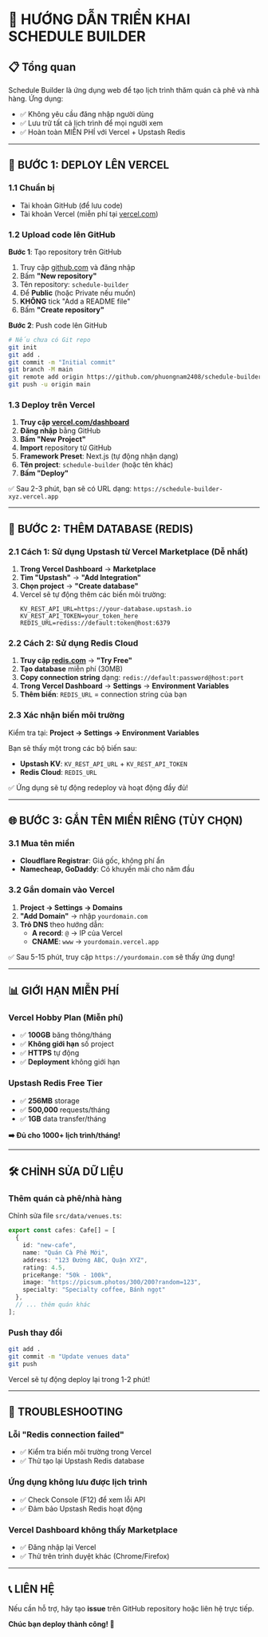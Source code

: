 # 🎯 HƯỚNG DẪN TRIỂN KHAI SCHEDULE BUILDER

## 📋 Tổng quan
Schedule Builder là ứng dụng web để tạo lịch trình thăm quán cà phê và nhà hàng. Ứng dụng:
- ✅ Không yêu cầu đăng nhập người dùng
- ✅ Lưu trữ tất cả lịch trình để mọi người xem
- ✅ Hoàn toàn MIỄN PHÍ với Vercel + Upstash Redis

---

## 🚀 BƯỚC 1: DEPLOY LÊN VERCEL

### 1.1 Chuẩn bị
- Tài khoản GitHub (để lưu code)
- Tài khoản Vercel (miễn phí tại [vercel.com](https://vercel.com))

### 1.2 Upload code lên GitHub

**Bước 1**: Tạo repository trên GitHub
1. Truy cập [github.com](https://github.com) và đăng nhập
2. Bấm **"New repository"** 
3. Tên repository: `schedule-builder`
4. Để **Public** (hoặc Private nếu muốn)
5. **KHÔNG** tick "Add a README file"
6. Bấm **"Create repository"**

**Bước 2**: Push code lên GitHub
```bash
# Nếu chưa có Git repo
git init
git add .
git commit -m "Initial commit"
git branch -M main
git remote add origin https://github.com/phuongnam2408/schedule-builder.git
git push -u origin main
```

### 1.3 Deploy trên Vercel
1. **Truy cập [vercel.com/dashboard](https://vercel.com/dashboard)**
2. **Đăng nhập** bằng GitHub
3. **Bấm "New Project"**
4. **Import** repository từ GitHub
5. **Framework Preset**: Next.js (tự động nhận dạng)
6. **Tên project**: `schedule-builder` (hoặc tên khác)
7. **Bấm "Deploy"**

✅ Sau 2-3 phút, bạn sẽ có URL dạng: `https://schedule-builder-xyz.vercel.app`

---

## 🔧 BƯỚC 2: THÊM DATABASE (REDIS)

### 2.1 Cách 1: Sử dụng Upstash từ Vercel Marketplace (Dễ nhất)
1. **Trong Vercel Dashboard** → **Marketplace** 
2. **Tìm "Upstash"** → **"Add Integration"** 
3. **Chọn project** → **"Create database"**
4. Vercel sẽ tự động thêm các biến môi trường:
   ```
   KV_REST_API_URL=https://your-database.upstash.io
   KV_REST_API_TOKEN=your_token_here
   REDIS_URL=rediss://default:token@host:6379
   ```

### 2.2 Cách 2: Sử dụng Redis Cloud
1. **Truy cập [redis.com](https://redis.com)** → **"Try Free"**
2. **Tạo database** miễn phí (30MB)
3. **Copy connection string** dạng: `redis://default:password@host:port`
4. **Trong Vercel Dashboard** → **Settings** → **Environment Variables**
5. **Thêm biến**: `REDIS_URL` = connection string của bạn

### 2.3 Xác nhận biến môi trường
Kiểm tra tại: **Project → Settings → Environment Variables**

Bạn sẽ thấy một trong các bộ biến sau:
- **Upstash KV**: `KV_REST_API_URL` + `KV_REST_API_TOKEN` 
- **Redis Cloud**: `REDIS_URL`

✅ Ứng dụng sẽ tự động redeploy và hoạt động đầy đủ!

---

## 🌐 BƯỚC 3: GẮN TÊN MIỀN RIÊNG (TÙY CHỌN)

### 3.1 Mua tên miền
- **Cloudflare Registrar**: Giá gốc, không phí ẩn
- **Namecheap, GoDaddy**: Có khuyến mãi cho năm đầu

### 3.2 Gắn domain vào Vercel
1. **Project → Settings → Domains**
2. **"Add Domain"** → nhập `yourdomain.com`
3. **Trỏ DNS** theo hướng dẫn:
   - **A record**: `@` → IP của Vercel
   - **CNAME**: `www` → `yourdomain.vercel.app`

✅ Sau 5-15 phút, truy cập `https://yourdomain.com` sẽ thấy ứng dụng!

---

## 📊 GIỚI HẠN MIỄN PHÍ

### Vercel Hobby Plan (Miễn phí)
- ✅ **100GB** băng thông/tháng
- ✅ **Không giới hạn** số project
- ✅ **HTTPS** tự động
- ✅ **Deployment** không giới hạn

### Upstash Redis Free Tier
- ✅ **256MB** storage
- ✅ **500,000** requests/tháng  
- ✅ **1GB** data transfer/tháng

**➡️ Đủ cho 1000+ lịch trình/tháng!**

---

## 🛠️ CHỈNH SỬA DỮ LIỆU

### Thêm quán cà phê/nhà hàng
Chỉnh sửa file `src/data/venues.ts`:

```typescript
export const cafes: Cafe[] = [
  {
    id: "new-cafe",
    name: "Quán Cà Phê Mới", 
    address: "123 Đường ABC, Quận XYZ",
    rating: 4.5,
    priceRange: "50k - 100k",
    image: "https://picsum.photos/300/200?random=123",
    specialty: "Specialty coffee, Bánh ngọt"
  },
  // ... thêm quán khác
];
```

### Push thay đổi
```bash
git add .
git commit -m "Update venues data"
git push
```

Vercel sẽ tự động deploy lại trong 1-2 phút!

---

## 🔧 TROUBLESHOOTING

### Lỗi "Redis connection failed"
- ✅ Kiểm tra biến môi trường trong Vercel
- ✅ Thử tạo lại Upstash Redis database

### Ứng dụng không lưu được lịch trình
- ✅ Check Console (F12) để xem lỗi API
- ✅ Đảm bảo Upstash Redis hoạt động

### Vercel Dashboard không thấy Marketplace
- ✅ Đăng nhập lại Vercel
- ✅ Thử trên trình duyệt khác (Chrome/Firefox)

---

## 📞 LIÊN HỆ

Nếu cần hỗ trợ, hãy tạo **issue** trên GitHub repository hoặc liên hệ trực tiếp.

**Chúc bạn deploy thành công! 🎉**
